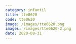 ```yaml
---
category: infantil
title: tte0620
code: tte0620
image: /images/tte0620.png
images: /images/tte0620-2.png
date: 2020-08-31
---
```

